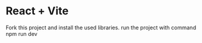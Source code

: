 # React + Vite

Fork this project and install the used libraries.
run the project with command npm run dev